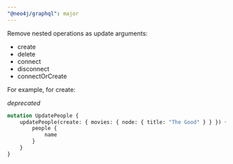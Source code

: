 ```yaml
---
"@neo4j/graphql": major
---
```


Remove nested operations as update arguments:

-   create
-   delete
-   connect
-   disconnect
-   connectOrCreate

For example, for create:

_deprecated_

```graphql
mutation UpdatePeople {
    updatePeople(create: { movies: { node: { title: "The Good" } } }) {
        people {
            name
        }
    }
}
```
